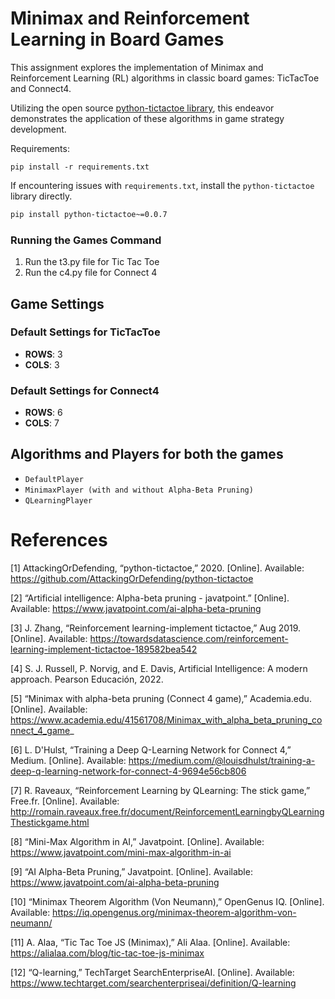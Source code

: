 
# Minimax and Reinforcement Learning in Board Games

This assignment explores the implementation of Minimax and Reinforcement Learning (RL) algorithms in classic board games: TicTacToe and Connect4. 

Utilizing the open source [python-tictactoe library](https://pypi.org/project/python-tictactoe/), this endeavor demonstrates the application of these algorithms in game strategy development.

Requirements: 
```
pip install -r requirements.txt
```

If encountering issues with `requirements.txt`, install the `python-tictactoe` library directly.

```bash
pip install python-tictactoe~=0.0.7
```

### Running the Games Command
1. Run the t3.py file for Tic Tac Toe
2. Run the c4.py file for Connect 4

## Game Settings

### Default Settings for TicTacToe
- **ROWS**: 3
- **COLS**: 3

### Default Settings for Connect4
- **ROWS**: 6
- **COLS**: 7

## Algorithms and Players for both the games

- `DefaultPlayer`
- `MinimaxPlayer (with and without Alpha-Beta Pruning)`
- `QLearningPlayer`

# References

[1] AttackingOrDefending, “python-tictactoe,” 2020. [Online]. Available: https://github.com/AttackingOrDefending/python-tictactoe

[2] “Artificial intelligence: Alpha-beta pruning - javatpoint.” [Online]. Available: https://www.javatpoint.com/ai-alpha-beta-pruning

[3] J. Zhang, “Reinforcement learning-implement tictactoe,” Aug 2019. [Online]. Available: https://towardsdatascience.com/reinforcement-learning-implement-tictactoe-189582bea542

[4] S. J. Russell, P. Norvig, and E. Davis, Artificial Intelligence: A modern approach. Pearson Educación, 2022.

[5] “Minimax with alpha-beta pruning (Connect 4 game),” Academia.edu. [Online]. Available: https://www.academia.edu/41561708/Minimax_with_alpha_beta_pruning_connect_4_game_

[6] L. D'Hulst, “Training a Deep Q-Learning Network for Connect 4,” Medium. [Online]. Available: https://medium.com/@louisdhulst/training-a-deep-q-learning-network-for-connect-4-9694e56cb806

[7] R. Raveaux, “Reinforcement Learning by QLearning: The stick game,” Free.fr. [Online]. Available: http://romain.raveaux.free.fr/document/ReinforcementLearningbyQLearningThestickgame.html

[8] “Mini-Max Algorithm in AI,” Javatpoint. [Online]. Available: https://www.javatpoint.com/mini-max-algorithm-in-ai

[9] “AI Alpha-Beta Pruning,” Javatpoint. [Online]. Available: https://www.javatpoint.com/ai-alpha-beta-pruning

[10] “Minimax Theorem Algorithm (Von Neumann),” OpenGenus IQ. [Online]. Available: https://iq.opengenus.org/minimax-theorem-algorithm-von-neumann/

[11] A. Alaa, “Tic Tac Toe JS (Minimax),” Ali Alaa. [Online]. Available: https://alialaa.com/blog/tic-tac-toe-js-minimax

[12] “Q-learning,” TechTarget SearchEnterpriseAI. [Online]. Available: https://www.techtarget.com/searchenterpriseai/definition/Q-learning
